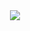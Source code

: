 <div id="header" align="center">
  <img src="https://media.giphy.com/media/v1.Y2lkPTc5MGI3NjExcWRtZXZsdGg1ZGpvcWExazExbWNvN2g3d242b2xxYm1kd2tmc21pYiZlcD12MV9pbnRlcm5hbF9naWZfYnlfaWQmY3Q9cw/M9gbBd9nbDrOTu1Mqx/giphy.gif">
</div>
